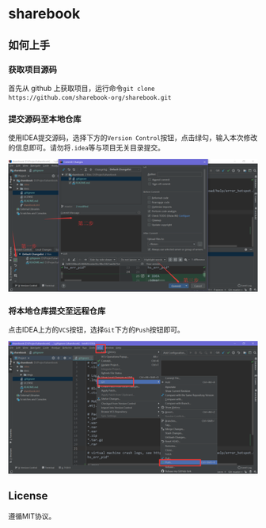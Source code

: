 # sharebook

## 如何上手

### 获取项目源码

首先从 github 上获取项目，运行命令`git clone https://github.com/sharebook-org/sharebook.git`

### 提交源码至本地仓库

使用IDEA提交源码，选择下方的`Version Control`按钮，点击绿勾，输入本次修改的信息即可。请勿将`.idea`等与项目无关目录提交。

![](./docs/imgs/commit.png)

### 将本地仓库提交至远程仓库

点击IDEA上方的`VCS`按钮，选择`Git`下方的`Push`按钮即可。

![](./docs/imgs/push.png)

## License

遵循MIT协议。